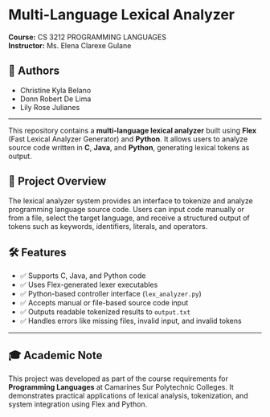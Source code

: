 # **Multi-Language Lexical Analyzer**

**Course:** CS 3212 PROGRAMMING LANGUAGES <br>
**Instructor:** Ms. Elena Clarexe Gulane

## **👥 Authors**

- Christine Kyla Belano
- Donn Robert De Lima
- Lily Rose Julianes
---

This repository contains a **multi-language lexical analyzer** built using **Flex** (Fast Lexical Analyzer Generator) and **Python**. It allows users to analyze source code written in **C**, **Java**, and **Python**, generating lexical tokens as output.

## **📌 Project Overview**

The lexical analyzer system provides an interface to tokenize and analyze programming language source code. Users can input code manually or from a file, select the target language, and receive a structured output of tokens such as keywords, identifiers, literals, and operators.

## **🛠 Features**

- ✅ Supports C, Java, and Python code
- ✅ Uses Flex-generated lexer executables
- ✅ Python-based controller interface (`lex_analyzer.py`)
- ✅ Accepts manual or file-based source code input
- ✅ Outputs readable tokenized results to `output.txt`
- ✅ Handles errors like missing files, invalid input, and invalid tokens

---
## **🎓 Academic Note**

This project was developed as part of the course requirements for **Programming Languages** at Camarines Sur Polytechnic Colleges. It demonstrates practical applications of lexical analysis, tokenization, and system integration using Flex and Python.
